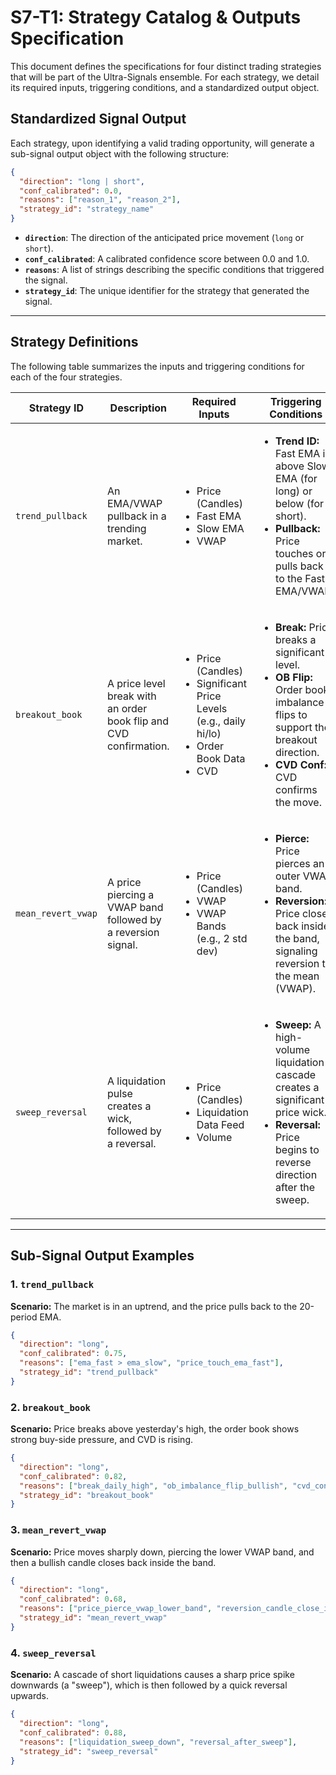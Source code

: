 # S7-T1: Strategy Catalog & Outputs Specification

This document defines the specifications for four distinct trading strategies that will be part of the Ultra-Signals ensemble. For each strategy, we detail its required inputs, triggering conditions, and a standardized output object.

## Standardized Signal Output

Each strategy, upon identifying a valid trading opportunity, will generate a sub-signal output object with the following structure:

```json
{
  "direction": "long | short",
  "conf_calibrated": 0.0,
  "reasons": ["reason_1", "reason_2"],
  "strategy_id": "strategy_name"
}
```

-   **`direction`**: The direction of the anticipated price movement (`long` or `short`).
-   **`conf_calibrated`**: A calibrated confidence score between 0.0 and 1.0.
-   **`reasons`**: A list of strings describing the specific conditions that triggered the signal.
-   **`strategy_id`**: The unique identifier for the strategy that generated the signal.

---

## Strategy Definitions

The following table summarizes the inputs and triggering conditions for each of the four strategies.

| Strategy ID         | Description                                                      | Required Inputs                                                                                                | Triggering Conditions                                                                                                                                                             |
| ------------------- | ---------------------------------------------------------------- | -------------------------------------------------------------------------------------------------------------- | --------------------------------------------------------------------------------------------------------------------------------------------------------------------------------- |
| `trend_pullback`    | An EMA/VWAP pullback in a trending market.                       | <ul><li>Price (Candles)</li><li>Fast EMA</li><li>Slow EMA</li><li>VWAP</li></ul>                               | <ul><li>**Trend ID:** Fast EMA is above Slow EMA (for long) or below (for short).</li><li>**Pullback:** Price touches or pulls back to the Fast EMA/VWAP.</li></ul>                   |
| `breakout_book`     | A price level break with an order book flip and CVD confirmation.  | <ul><li>Price (Candles)</li><li>Significant Price Levels (e.g., daily hi/lo)</li><li>Order Book Data</li><li>CVD</li></ul> | <ul><li>**Break:** Price breaks a significant level.</li><li>**OB Flip:** Order book imbalance flips to support the breakout direction.</li><li>**CVD Conf:** CVD confirms the move.</li></ul> |
| `mean_revert_vwap`  | A price piercing a VWAP band followed by a reversion signal.     | <ul><li>Price (Candles)</li><li>VWAP</li><li>VWAP Bands (e.g., 2 std dev)</li></ul>                           | <ul><li>**Pierce:** Price pierces an outer VWAP band.</li><li>**Reversion:** Price closes back inside the band, signaling reversion to the mean (VWAP).</li></ul>                       |
| `sweep_reversal`    | A liquidation pulse creates a wick, followed by a reversal.      | <ul><li>Price (Candles)</li><li>Liquidation Data Feed</li><li>Volume</li></ul>                                  | <ul><li>**Sweep:** A high-volume liquidation cascade creates a significant price wick.</li><li>**Reversal:** Price begins to reverse direction after the sweep.</li></ul>                |

---

## Sub-Signal Output Examples

### 1. `trend_pullback`

**Scenario:** The market is in an uptrend, and the price pulls back to the 20-period EMA.

```json
{
  "direction": "long",
  "conf_calibrated": 0.75,
  "reasons": ["ema_fast > ema_slow", "price_touch_ema_fast"],
  "strategy_id": "trend_pullback"
}
```

### 2. `breakout_book`

**Scenario:** Price breaks above yesterday's high, the order book shows strong buy-side pressure, and CVD is rising.

```json
{
  "direction": "long",
  "conf_calibrated": 0.82,
  "reasons": ["break_daily_high", "ob_imbalance_flip_bullish", "cvd_conf_bullish"],
  "strategy_id": "breakout_book"
}
```

### 3. `mean_revert_vwap`

**Scenario:** Price moves sharply down, piercing the lower VWAP band, and then a bullish candle closes back inside the band.

```json
{
  "direction": "long",
  "conf_calibrated": 0.68,
  "reasons": ["price_pierce_vwap_lower_band", "reversion_candle_close_inside"],
  "strategy_id": "mean_revert_vwap"
}
```

### 4. `sweep_reversal`

**Scenario:** A cascade of short liquidations causes a sharp price spike downwards (a "sweep"), which is then followed by a quick reversal upwards.

```json
{
  "direction": "long",
  "conf_calibrated": 0.88,
  "reasons": ["liquidation_sweep_down", "reversal_after_sweep"],
  "strategy_id": "sweep_reversal"
}
```
